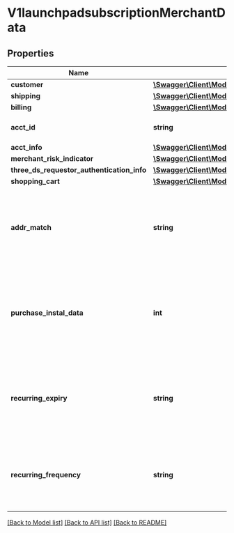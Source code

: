 # V1launchpadsubscriptionMerchantData

## Properties
Name | Type | Description | Notes
------------ | ------------- | ------------- | -------------
**customer** | [**\Swagger\Client\Model\V1launchpadauthorizationMerchantDataCustomer**](V1launchpadauthorizationMerchantDataCustomer.md) |  | [optional] 
**shipping** | [**\Swagger\Client\Model\V1launchpadsubscriptionMerchantDataShipping**](V1launchpadsubscriptionMerchantDataShipping.md) |  | [optional] 
**billing** | [**\Swagger\Client\Model\V1formPaymentMerchantDataBilling**](V1formPaymentMerchantDataBilling.md) |  | [optional] 
**acct_id** | **string** | Additional information you want to send to identify the account | [optional] 
**acct_info** | [**\Swagger\Client\Model\V1formPaymentMerchantDataAcctInfo**](V1formPaymentMerchantDataAcctInfo.md) |  | [optional] 
**merchant_risk_indicator** | [**\Swagger\Client\Model\V1formPaymentMerchantDataMerchantRiskIndicator**](V1formPaymentMerchantDataMerchantRiskIndicator.md) |  | [optional] 
**three_ds_requestor_authentication_info** | [**\Swagger\Client\Model\V1formPaymentMerchantDataThreeDSRequestorAuthenticationInfo**](V1formPaymentMerchantDataThreeDSRequestorAuthenticationInfo.md) |  | [optional] 
**shopping_cart** | [**\Swagger\Client\Model\V1formPaymentMerchantDataShoppingCart[]**](V1formPaymentMerchantDataShoppingCart.md) |  | [optional] 
**addr_match** | **string** | Indicates whether the delivery address is the same as the invoice address. Y &#x3D; The delivery address is the same as the invoicing address, N &#x3D; The delivery and invoice addresses are different | [optional] 
**purchase_instal_data** | **int** | Mandatory for Instalment operations (MERCHANT_TRX_TYPE &#x3D; I). Indicates the maximum number of deferred payment authorisations. Accepted values: The value must be greater than 1 | [optional] 
**recurring_expiry** | **string** | Mandatory for Recurring and Instalment operations (MERCHANT_TRX_TYPE &#x3D; I or R). The date from which there will be no more authorisations. Accepted format: YYYYMMDD | [optional] 
**recurring_frequency** | **string** | Mandatory for Recurring and Instalment operations (MERCHANT_TRX_TYPE &#x3D; I or R). Indicates the minimum number of days between authorisations | [optional] 

[[Back to Model list]](../../README.md#documentation-for-models) [[Back to API list]](../../README.md#documentation-for-api-endpoints) [[Back to README]](../../README.md)

